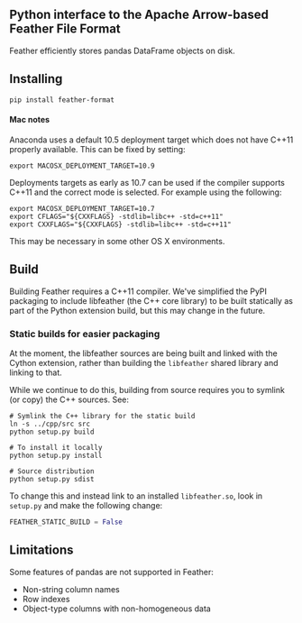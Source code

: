 ## Python interface to the Apache Arrow-based Feather File Format

Feather efficiently stores pandas DataFrame objects on disk.

## Installing

```shell
pip install feather-format
```

#### Mac notes

Anaconda uses a default 10.5 deployment target which does not have C++11
properly available. This can be fixed by setting:

```
export MACOSX_DEPLOYMENT_TARGET=10.9
```

Deployments targets as early as 10.7 can be used if the compiler supports
C++11 and the correct mode is selected. For example using the following:

```
export MACOSX_DEPLOYMENT_TARGET=10.7
export CFLAGS="${CXXFLAGS} -stdlib=libc++ -std=c++11"
export CXXFLAGS="${CXXFLAGS} -stdlib=libc++ -std=c++11"
```

This may be necessary in some other OS X environments.

## Build

Building Feather requires a C++11 compiler. We've simplified the PyPI packaging
to include libfeather (the C++ core library) to be built statically as part of
the Python extension build, but this may change in the future.

### Static builds for easier packaging

At the moment, the libfeather sources are being built and linked with the
Cython extension, rather than building the `libfeather` shared library and
linking to that.

While we continue to do this, building from source requires you to symlink (or
copy) the C++ sources. See:

```shell
# Symlink the C++ library for the static build
ln -s ../cpp/src src
python setup.py build

# To install it locally
python setup.py install

# Source distribution
python setup.py sdist
```

To change this and instead link to an installed `libfeather.so`, look in
`setup.py` and make the following change:

```python
FEATHER_STATIC_BUILD = False
```

## Limitations

Some features of pandas are not supported in Feather:

* Non-string column names
* Row indexes
* Object-type columns with non-homogeneous data

